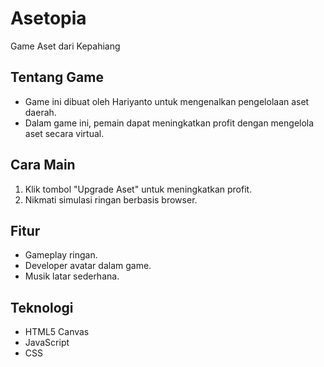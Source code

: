 # Asetopia
Game Aset dari Kepahiang

## Tentang Game
- Game ini dibuat oleh Hariyanto untuk mengenalkan pengelolaan aset daerah.
- Dalam game ini, pemain dapat meningkatkan profit dengan mengelola aset secara virtual.

## Cara Main
1. Klik tombol "Upgrade Aset" untuk meningkatkan profit.
2. Nikmati simulasi ringan berbasis browser.

## Fitur
- Gameplay ringan.
- Developer avatar dalam game.
- Musik latar sederhana.

## Teknologi
- HTML5 Canvas
- JavaScript
- CSS
